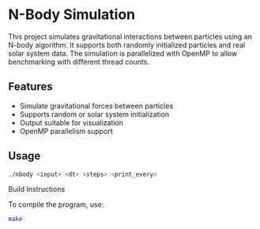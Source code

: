 # N-Body Simulation

This project simulates gravitational interactions between particles using an N-body algorithm. It supports both randomly initialized particles and real solar system data. The simulation is parallelized with OpenMP to allow benchmarking with different thread counts.

## Features

- Simulate gravitational forces between particles
- Supports random or solar system initialization
- Output suitable for visualization
- OpenMP parallelism support

## Usage

```bash
./nbody <input> <dt> <steps> <print_every>
```

Build Instructions

To compile the program, use:
```bash
make
```
